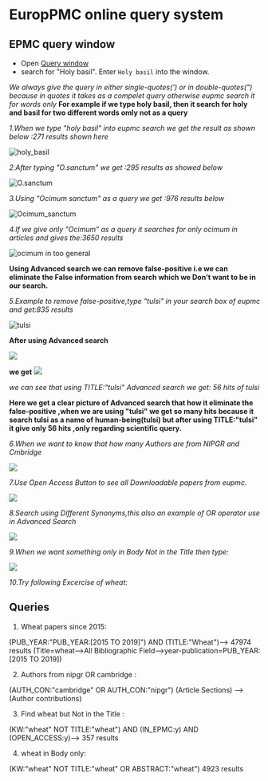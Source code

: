 # EuropPMC online query system

## EPMC query window

* Open [Query window](http://europepmc.org)
* search for "Holy basil". Enter `Holy basil` into the window.

*We always give the query in either single-quotes(') or in double-quotes(") because in quotes it takes as a compelet query otherwise eupmc search it for words only* 
**For example if we type holy basil, then it  search for holy and basil for two different words omly not as a query**

*1.When we type "holy basil" into eupmc search we get the result as shown below :271 results shown here*


  ![holy_basil](https://github.com/petermr/tigr2ess/blob/master/epmcSearches/assets/holy_basil.png)
  
  *2.After typing "O.sanctum" we get :295 results as showed below*
  
  
  ![O.sanctum](https://github.com/petermr/tigr2ess/blob/master/epmcSearches/assets/o_scanctum.png)
  
  *3.Using "Ocimum sanctum" as a query we get :976 results below*
  
  
  ![Ocimum_sanctum](https://github.com/petermr/tigr2ess/blob/master/epmcSearches/assets/ocimum_sanctum.png)
  
  *4.If we give only "Ocimum" as a query it searches for only ocimum in articles and gives the:3650 results* 
  
  
  ![ocimum in too general ](https://github.com/petermr/tigr2ess/blob/master/epmcSearches/assets/ocimum_too_general.png)
  
  
  **Using Advanced search we can remove false-positive i.e we can eliminate the False information from search which we Don't want to be in our search.**
  
  *5.Example to remove false-positive,type "tulsi" in your search box of eupmc and get:835 results*
  
  ![tulsi](https://github.com/petermr/tigr2ess/blob/master/epmcSearches/assets/tulsi_fp.png)
  
  **After using Advanced search**
  
  ![](https://github.com/petermr/tigr2ess/blob/master/epmcSearches/assets/auth_fp.png)
  
  
  **we get**
  ![](https://github.com/petermr/tigr2ess/blob/master/epmcSearches/auth_result_fp.png)
  
  *we can see that using TITLE:"tulsi" Advanced search we get: 56 hits of tulsi*
  
  **Here we get a clear picture of Advanced search that how it eliminate the false-positive ,when we are using "tulsi" we get so many hits because it search tulsi as a name of human-being(tulsi) but after using TITLE:"tulsi" it give only 56 hits ,only regarding scientific query.**
  
  *6.When we want to know that how many Authors are from NIPGR and Cmbridge*
  
  ![](https://github.com/petermr/tigr2ess/blob/master/epmcSearches/nipgr_cam_authors.png)
  
  *7.Use Open Access Button to see all Downloadable papers from eupmc.*
  
  
  ![](https://github.com/petermr/tigr2ess/blob/master/epmcSearches/oabutton.png)
  
  *8.Search using Different Synonyms,this also an example  of OR operator use in Advanced Search*
  
  
  ![](https://github.com/petermr/tigr2ess/blob/master/epmcSearches/synonyms.png)
  
  *9.When we want something only in Body Not in the Title then type:*
  
  
  ![](https://github.com/petermr/tigr2ess/blob/master/epmcSearches/wheat_body.png)
  
  *10.Try following Excercise of wheat:*
  
  ## Queries
1. Wheat papers since 2015:

(PUB_YEAR:"PUB_YEAR:[2015 TO 2019]") AND (TITLE:"Wheat")--> 47974 results
(Title=wheat-->All Bibliographic Field-->year-publication=PUB_YEAR:[2015 TO 2019])

2. Authors from nipgr OR cambridge :

(AUTH_CON:"cambridge" OR AUTH_CON:"nipgr")
(Article Sections) -->(Author contributions)


3. Find wheat but Not in the Title :

(KW:"wheat" NOT TITLE:"wheat") AND (IN_EPMC:y) AND (OPEN_ACCESS:y)--> 357 results


4. wheat in Body only:

(KW:"wheat" NOT TITLE:"wheat" OR ABSTRACT:"wheat") 4923 results 
  
